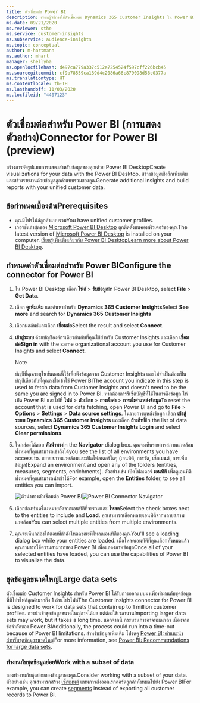 ```yaml
---
title: ตัวเชื่อมต่อ Power BI
description: เรียนรู้วิธีการใช้ตัวเชื่อมต่อ Dynamics 365 Customer Insights ใน Power BI
ms.date: 09/21/2020
ms.reviewer: sthe
ms.service: customer-insights
ms.subservice: audience-insights
ms.topic: conceptual
author: m-hartmann
ms.author: mhart
manager: shellyha
ms.openlocfilehash: d497ca779a337c512a7254524f597cff226bcb45
ms.sourcegitcommit: cf9b78559ca189d4c2086a66c879098d56c0377a
ms.translationtype: HT
ms.contentlocale: th-TH
ms.lasthandoff: 11/03/2020
ms.locfileid: "4407123"
---
```

# <a name="connector-for-power-bi-preview"></a><span data-ttu-id="59b7f-103">ตัวเชื่อมต่อสำหรับ Power BI (การแสดงตัวอย่าง)</span><span class="sxs-lookup"><span data-stu-id="59b7f-103">Connector for Power BI (preview)</span></span>

<span data-ttu-id="59b7f-104">สร้างการจัดรูปแบบการแสดงสำหรับข้อมูลของคุณด้วย Power BI Desktop</span><span class="sxs-lookup"><span data-stu-id="59b7f-104">Create visualizations for your data with the Power BI Desktop.</span></span> <span data-ttu-id="59b7f-105">สร้างข้อมูลเชิงลึกเพิ่มเติมและสร้างรายงานด้วยข้อมูลลูกค้าแบบรวมของคุณ</span><span class="sxs-lookup"><span data-stu-id="59b7f-105">Generate additional insights and build reports with your unified customer data.</span></span>

## <a name="prerequisites"></a><span data-ttu-id="59b7f-106">ข้อกำหนดเบื้องต้น</span><span class="sxs-lookup"><span data-stu-id="59b7f-106">Prerequisites</span></span>

- <span data-ttu-id="59b7f-107">คุณมีโปรไฟล์ลูกค้าแบบรวม</span><span class="sxs-lookup"><span data-stu-id="59b7f-107">You have unified customer profiles.</span></span>
- <span data-ttu-id="59b7f-108">เวอร์ชันล่าสุดของ [Microsoft Power BI Desktop](https://powerbi.microsoft.com/desktop/) ถูกติดตั้งบนคอมพิวเตอร์ของคุณ</span><span class="sxs-lookup"><span data-stu-id="59b7f-108">The latest version of [Microsoft Power BI Desktop](https://powerbi.microsoft.com/desktop/) is installed on your computer.</span></span> <span data-ttu-id="59b7f-109">[เรียนรู้เพิ่มเติมเกี่ยวกับ Power BI Desktop](https://docs.microsoft.com/power-bi/desktop-what-is-desktop)</span><span class="sxs-lookup"><span data-stu-id="59b7f-109">[Learn more about Power BI Desktop](https://docs.microsoft.com/power-bi/desktop-what-is-desktop).</span></span>

## <a name="configure-the-connector-for-power-bi"></a><span data-ttu-id="59b7f-110">กำหนดค่าตัวเชื่อมต่อสำหรับ Power BI</span><span class="sxs-lookup"><span data-stu-id="59b7f-110">Configure the connector for Power BI</span></span>

1. <span data-ttu-id="59b7f-111">ใน Power BI Desktop เลือก **ไฟล์** > **รับข้อมูล**</span><span class="sxs-lookup"><span data-stu-id="59b7f-111">In Power BI Desktop, select **File** > **Get Data**.</span></span>

1. <span data-ttu-id="59b7f-112">เลือก **ดูเพิ่มเติม** และค้นหาสำหรับ **Dynamics 365 Customer Insights**</span><span class="sxs-lookup"><span data-stu-id="59b7f-112">Select **See more** and search for **Dynamics 365 Customer Insights**</span></span>

1. <span data-ttu-id="59b7f-113">เลือกผลลัพธ์และเลือก **เชื่อมต่อ**</span><span class="sxs-lookup"><span data-stu-id="59b7f-113">Select the result and select **Connect**.</span></span>

1. <span data-ttu-id="59b7f-114">**เข้าสู่ระบบ** ด้วยบัญชีองค์กรเดียวกันกับที่คุณใช้สำหรับ Customer Insights และเลือก **เชื่อมต่อ**</span><span class="sxs-lookup"><span data-stu-id="59b7f-114">**Sign in** with the same organizational account you use for Customer Insights and select **Connect**.</span></span>
   > [!NOTE]
   > <span data-ttu-id="59b7f-115">บัญชีที่คุณระบุในขั้นตอนนี้ใช้เพื่อดึงข้อมูลจาก Customer Insights และไม่จำเป็นต้องเป็นบัญชีเดียวกับที่คุณลงชื่อเข้าใช้ Power BI</span><span class="sxs-lookup"><span data-stu-id="59b7f-115">The account you indicate in this step is used to fetch data from Customer Insights and doesn't need to be the same you are signed in to Power BI.</span></span> <span data-ttu-id="59b7f-116">หากต้องการรีเซ็ตบัญชีที่ใช้ในการดึงข้อมูล ให้เปิด Power BI และไปที่ **ไฟล์** > **ตัวเลือก** > **การตั้งค่า** > **การตั้งค่าแหล่งข้อมูล**</span><span class="sxs-lookup"><span data-stu-id="59b7f-116">To reset the account that is used for data fetching, open Power BI and go to **File** > **Options** > **Settings** > **Data source settings**.</span></span> <span data-ttu-id="59b7f-117">ในรายการแหล่งข้อมูล เลือก **เข้าสู่ระบบ Dynamics 365 Customer Insights** และเลือก **ล้างสิทธิ์**</span><span class="sxs-lookup"><span data-stu-id="59b7f-117">In the list of data sources, select **Dynamics 365 Customer Insights Login** and select **Clear permissions**.</span></span>  

1. <span data-ttu-id="59b7f-118">ในกล่องโต้ตอบ **ตัวนำทาง**</span><span class="sxs-lookup"><span data-stu-id="59b7f-118">In the **Navigator** dialog box.</span></span> <span data-ttu-id="59b7f-119">คุณจะเห็นรายการสภาพแวดล้อมทั้งหมดที่คุณสามารถเข้าถึงได้</span><span class="sxs-lookup"><span data-stu-id="59b7f-119">you see the list of all environments you have access to.</span></span> <span data-ttu-id="59b7f-120">ขยายสภาพแวดล้อมและเปิดโฟลเดอร์ใดๆ (เอนทิตี, การวัด, เซ็กเมนต์, การเพิ่มข้อมูล)</span><span class="sxs-lookup"><span data-stu-id="59b7f-120">Expand an environment and open any of the folders (entities, measures, segments, enrichments).</span></span> <span data-ttu-id="59b7f-121">ตัวอย่างเช่น เปิดโฟลเดอร์ **เอนทิตี** เพื่อดูเอนทิตีทั้งหมดที่คุณสามารถนำเข้าได้</span><span class="sxs-lookup"><span data-stu-id="59b7f-121">For example, open the **Entities** folder, to see all entities you can import.</span></span>

   <span data-ttu-id="59b7f-122">![ตัวนำทางตัวเชื่อมต่อ Power BI](media/power-bi-navigator.png "ตัวนำทางตัวเชื่อมต่อ Power BI")</span><span class="sxs-lookup"><span data-stu-id="59b7f-122">![Power BI Connector Navigator](media/power-bi-navigator.png "Power BI Connector Navigator")</span></span>

1. <span data-ttu-id="59b7f-123">เลือกช่องทำเครื่องหมายถัดจากเอนทิตีที่จะรวมและ **โหลด**</span><span class="sxs-lookup"><span data-stu-id="59b7f-123">Select the check boxes next to the entities to include and **Load**.</span></span> <span data-ttu-id="59b7f-124">คุณสามารถเลือกหลายเอนทิตีจากหลายสภาพแวดล้อม</span><span class="sxs-lookup"><span data-stu-id="59b7f-124">You can select multiple entities from multiple environments.</span></span>

1. <span data-ttu-id="59b7f-125">คุณจะเห็นกล่องโต้ตอบที่กำลังโหลดขณะที่โหลดเอนทิตีของคุณ</span><span class="sxs-lookup"><span data-stu-id="59b7f-125">You'll see a loading dialog box while your entities are loaded.</span></span> <span data-ttu-id="59b7f-126">เมื่อโหลดเอนทิตีที่คุณเลือกทั้งหมดแล้ว คุณสามารถใช้ความสามารถของ Power BI เพื่อแสดงภาพข้อมูล</span><span class="sxs-lookup"><span data-stu-id="59b7f-126">Once all of your selected entities have loaded, you can use the capabilities of Power BI to visualize the data.</span></span>

## <a name="large-data-sets"></a><span data-ttu-id="59b7f-127">ชุดข้อมูลขนาดใหญ่</span><span class="sxs-lookup"><span data-stu-id="59b7f-127">Large data sets</span></span>

<span data-ttu-id="59b7f-128">ตัวเชื่อมต่อ Customer Insights สำหรับ Power BI ได้รับการออกแบบมาเพื่อทำงานกับชุดข้อมูลที่มีโปรไฟล์ลูกค้ามากถึง 1 ล้านโปรไฟล์</span><span class="sxs-lookup"><span data-stu-id="59b7f-128">The Customer Insights connector for Power BI is designed to work for data sets that contain up to 1 million customer profiles.</span></span> <span data-ttu-id="59b7f-129">การนำเข้าชุดข้อมูลขนาดใหญ่อาจได้ผล แต่ต้องใช้เวลานาน</span><span class="sxs-lookup"><span data-stu-id="59b7f-129">Importing larger data sets may work, but it takes a long time.</span></span> <span data-ttu-id="59b7f-130">นอกจากนี้ กระบวนการอาจหมดเวลา เนื่องจากข้อจำกัดของ Power BI</span><span class="sxs-lookup"><span data-stu-id="59b7f-130">Additionally, the process could run into a time-out because of Power BI limitations.</span></span> <span data-ttu-id="59b7f-131">สำหรับข้อมูลเพิ่มเติม โปรดดู [Power BI: คำแนะนำสำหรับชุดข้อมูลขนาดใหญ่](https://docs.microsoft.com/power-bi/admin/service-premium-what-is#large-datasets)</span><span class="sxs-lookup"><span data-stu-id="59b7f-131">For more information, see [Power BI: Recommendations for large data sets](https://docs.microsoft.com/power-bi/admin/service-premium-what-is#large-datasets).</span></span> 

### <a name="work-with-a-subset-of-data"></a><span data-ttu-id="59b7f-132">ทำงานกับชุดข้อมูลย่อย</span><span class="sxs-lookup"><span data-stu-id="59b7f-132">Work with a subset of data</span></span>

<span data-ttu-id="59b7f-133">ลองทำงานกับชุดย่อยของข้อมูลของคุณ</span><span class="sxs-lookup"><span data-stu-id="59b7f-133">Consider working with a subset of your data.</span></span> <span data-ttu-id="59b7f-134">ตัวอย่างเช่น คุณสามารถสร้าง [เซ็กเมนต์](segments.md) แทนการส่งออกเรกคอร์ดลูกค้าทั้งหมดไปยัง Power BI</span><span class="sxs-lookup"><span data-stu-id="59b7f-134">For example, you can create [segments](segments.md) instead of exporting all customer records to Power BI.</span></span>
